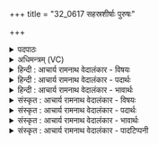 +++
title = "32_0617 सहस्रशीर्षाः पुरुषः"

+++
<details><summary>पदपाठः</summary>

स꣣ह꣡स्र꣢शीर्षाः। स꣣ह꣡स्र꣢। शी꣣र्षाः। पु꣡रु꣢꣯षः। स꣣हस्राक्षः꣢। स꣣हस्र। अक्षः꣢। स꣣ह꣡स्र꣢पात्। स꣣ह꣡स्र꣢। पा꣣त्। सः꣢। भू꣡मि꣢꣯म्। स꣣र्व꣡तः꣢। वृ꣣त्वा꣢। अ꣡ति꣢꣯। अ꣣तिष्ठत्। दशाङ्गुल꣢म्। द꣣श। अङ्गुल꣢म्। ६१७।
</details>

<details><summary>अधिमन्त्रम् (VC)</summary>

- पुरुषः
- नारायणः
- अनुष्टुप्
- गान्धारः
- आरण्यं काण्डम्
</details>

<details><summary>हिन्दी : आचार्य रामनाथ वेदालंकार - विषयः</summary>

अगली पाँच ऋचाओं का पुरुष देवता है। परम पुरुष परमात्मा का वर्णन करते हैं।
</details>

<details><summary>हिन्दी : आचार्य रामनाथ वेदालंकार - पदार्थः</summary>

पदार्थान्वय -  (पुरुषः) सबका अग्रनेता, सब जगत् में परिपूर्ण और सबका पालनकर्ता परमेश्वर (सहस्रशीर्षाः) सहस्रों सिरोंवाला अर्थात् अनन्तज्ञानी, (सहस्राक्षः) सहस्रों आँखोंवाला अर्थात् सर्वद्रष्टा, और (सहस्रपात्) सहस्रों पैरोंवाला अर्थात् सर्वत्र व्याप्त है। (सः) वह (भूमिम्) पृथिवी को (सर्वतः) सब ओर से (वृत्वा) घेरकर (दशाङ्गुलम्) दसों इन्द्रियों को (अति) अतिक्रान्त करके (अतिष्ठत्) स्थित है, अर्थात् दसों इन्द्रियों की पहुँच से परे है। कहा भी है—न वहाँ आँख की पहुँच है, न वाणी की, न मन की (केन उप० १।३) ॥३॥ यास्काचार्य पुरुष शब्द का निर्वचन करते हुए लिखते हैं—पुरी में बैठने से या पुरी में शयन करने से पुरुष कहाता है (पुरिसद् या पुरिश=पुरुष) अथवा यह वृद्ध्यर्थक पूरी धातु से निष्पन्न हुआ है (पूरी आप्यायने)। अन्तःपुरुष परमात्मा को पुरुष इस कारण कहते हैं, क्योंकि वह सारे ब्रह्माण्ड को अपनी सत्ता से पूर्ण किये हुए है। कहा भी है, जिससे अधिक पर या अपर कोई वस्तु नहीं है, जिससे अधिक अणु या महान् कोई वस्तु नहीं है, वह एक पुरुष परमेश्वर वृक्ष के समान निश्चल होकर अपने तेजःस्वरूप में स्थित है, उस पुरुष से यह सकल ब्रह्माण्ड परिपूर्ण है (निरु० २।३) ॥ इस मन्त्र में सहस्र सिरवाला होने आदि रूप तथा भूमि में सर्वत्र व्यापक होने रूप कारण के विद्यमान होते हुए भी इन्द्रियगोचर होने रूप कार्य की उत्पत्ति न होने से विशेषोक्ति अलङ्कार है ॥३॥
</details>

<details><summary>हिन्दी : आचार्य रामनाथ वेदालंकार - भावार्थः</summary>

भावार्थ -  सबको उचित है कि सर्वज्ञाता, सर्वद्रष्टा, सर्वव्यापक, सर्वत्र भूगोल को व्याप्त करके स्थित, तथापि वाणी, आँख, कान, हाथ, पैर आदि की पहुँच से परे विद्यमान परमपुरुष परमात्मा का साक्षात्कार करके अनन्त सुख का भोग करें ॥३॥
</details>

<details><summary>संस्कृत : आचार्य रामनाथ वेदालंकार - विषयः</summary>

अथ पञ्चानां पुरुषो देवता। परमपुरुषं परमात्मानं वर्णयति।
</details>

<details><summary>संस्कृत : आचार्य रामनाथ वेदालंकार - पदार्थः</summary>

पदार्थान्वय -  (पुरुषः) सर्वेषाम् अग्रणीः, सर्वस्मिन् जगति परिपूर्णः, सर्वेषां पालयिता वा परमेश्वरः। पुर अग्रगमने, पॄ पालनपूरणयोः इति वा धातोः ‘पुरः कुषन्’। उ० ४।७५ इति कुषन् प्रत्ययः। (सहस्रशीर्षाः) सहस्राणि असंख्यातानि शीर्षाणि शिर उपलक्षितानि ज्ञानानि यस्य सः। ‘शीर्षंश्छन्दसि’। अ० ६।१।६० इति शिरःशब्दपर्यायः शीर्षन् शब्दो वेदे प्रोक्तः, अत्र तस्य सान्तत्वम्। (सहस्राक्षः२) सहस्राणि (अक्षीणि) दर्शनसामर्थ्यानि यस्य सः। छान्दसः समासान्तोऽच् प्रत्ययः। (सहस्रपात्३) सहस्राणि असंख्याताः पादाः व्याप्तयः यस्य तादृशश्च विद्यते। संख्यासुपूर्वस्य। अ० ५।४।१४० इति पादस्यान्तलोपः। परमेश्वरस्य निरवयवत्वात् अत्र शीर्षशब्देन मस्तिष्कशक्तिः अक्षिशब्देन दर्शनशक्तिः, पादशब्देन च व्यापनशक्तिर्लक्ष्यते। सोऽनन्तबुद्धिरनन्तदर्शनः सर्वव्यापकश्च विद्यते इत्यर्थः। किञ्च (सः) असौ (भूमिम्) पृथिवीम् (सर्वतः) परितः (वृत्वा) आवृत्य (दशाङ्गुलम्४) दश च तानि अङ्गुलानि इन्द्रियाणि तेषां समाहारः दशाङ्गुलम् तत् (अति अतिष्ठत्) अतिक्रम्य तिष्ठति, दशेन्द्रियाणामगोचर इत्यर्थः। न तत्र चक्षुर्गच्छति न वाग् गच्छति नो मनः (केन० १।३) इत्यादिश्रुतेः ॥३॥५ यास्काचार्यः पुरुषशब्दमेवं निर्वक्ति—पुरुषः पुरुषादः पुरिशयः पूरयतेर्वा। पूरयत्यन्तरित्यन्तः पुरुषमभिप्रेत्य। “यस्मात् परं नापरमस्ति किञ्चिद् यस्मान्नाणीयो न ज्यायोऽस्ति किञ्चिद्। वृक्ष इव स्तब्धो दिवि तिष्ठत्येकस्तेनेदं पूर्णं पुरुषेण सर्वम्” इत्यपि निगमो भवति, इति। निरु० २।३ ॥ अत्र सहस्रशीर्षत्वादिरूपस्य भूमौ सर्वत्र व्यापकत्वरूपस्य च कारणस्य सद्भावेऽपि इन्द्रियगोचरत्वरूपकार्यानुत्पत्तेर्विशेषोक्तिरलङ्कारः ॥३॥
</details>

<details><summary>संस्कृत : आचार्य रामनाथ वेदालंकार - भावार्थः</summary>

भावार्थ -  सर्वविद्यं सर्वद्रष्टारं सर्वव्यापकं सर्वतो भूगोलमावृत्य स्थितं तथापि वाक्चक्षुःश्रोत्रहस्तपादाद्यगोचरं परमपुरुषं परमात्मानं साक्षात्कृत्य सर्वैरनन्तसुखभोगः कार्यः ॥३॥
</details>

<details><summary>संस्कृत : आचार्य रामनाथ वेदालंकार - पादटिप्पनी</summary>

टिप्पनी -   १. ऋ० १०।९०।१, ‘सहस्रशीर्षा’, इति ‘सर्वतो’ इत्यत्र च ‘विश्वतो’ इति पाठः। य० ३१।१, ‘सहस्रशीर्षा’ इति, ‘सर्वतो वृत्वा’ इत्यत्र च ‘सर्वतः स्पृत्वा’ इति पाठः। अथ० १९।६।१, ‘सहस्रशीर्षाः’, ‘सर्वतो’ इत्यत्र ‘सहस्रबाहुः’, ‘विश्वतो’ इति च पाठः। २,३. अक्षिग्रहणं सर्वज्ञानेन्द्रियोपलक्षकम्। पादग्रहणं कर्मेन्द्रियोप- लक्षकम्—इति यजुर्भाष्ये म०। ४. दश च तानि अङ्गुलानि दशाङ्गुलानि इन्द्रियाणि। केचिदन्यथा रोचयन्ति दशाङ्गुलप्रमाणं हृदयस्थानम्। अपरे तु नासिकाग्रं दशाङ्गुलमिति शौनकः (उवटकृते यजुर्भाष्ये शौनकनाम्ना उद्धृतम्)। नाभेः सकाशाद् दशाङ्गुलमतिक्रम्य हृदि स्थितः इति तत्रैव महीधरस्य वैकल्पिकोऽर्थः। (दशाङ्गुलम्) पञ्च स्थूलसूक्ष्मभूतानि दश अङ्गुलानि अङ्गानि यस्य तज्जगत्—इति तत्रैव द०। ५. यजुर्भाष्ये दयानन्दर्षिरपि मन्त्रमिमं परमात्मपक्षे व्याख्यातवान्, (पुरुषः) सर्वत्र पूर्णो जगदीश्वर इति।
</details>